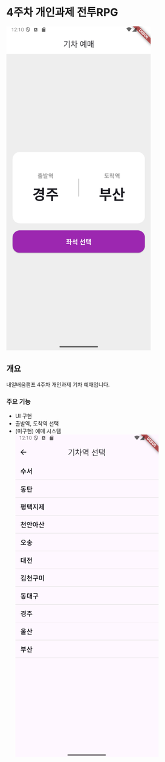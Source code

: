 # 4주차 개인과제 전투RPG

![예시이미지](./image/1.png)

## 개요

내일배움캠프 4주차 개인과제 기차 예매입니다.

### 주요 기능

- UI 구현
- 출발역, 도착역 선택
- (미구현) 예매 시스템
  ![예시이미지](./image/2.png)
